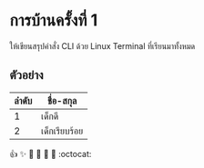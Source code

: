 # การบ้านครั้งที่ 1

ให้เขียนสรุปคำสั่ง CLI ด้วย Linux Terminal ที่เรียนมาทั้งหมด

## ตัวอย่าง

ลำดับ   | ชื่อ-สกุล
------ | -------
1      |  เด็กดี
2      |  เด็กเรียบร้อย



:+1:  :sparkles: :camel: :tada: 
:rocket: :metal: :octocat:

